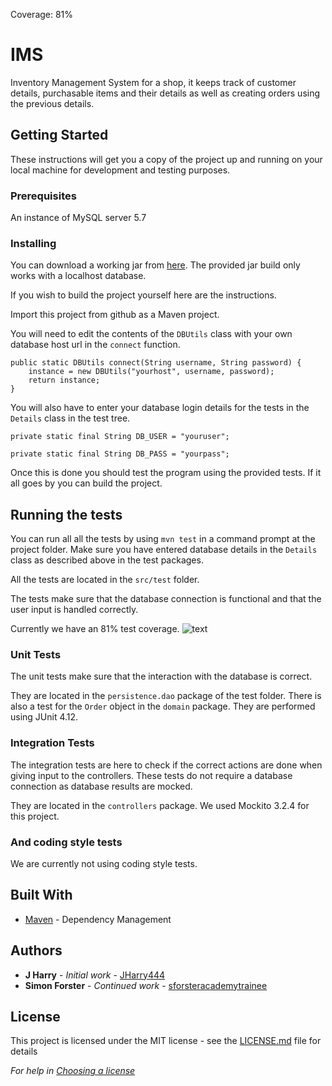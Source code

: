 Coverage: 81%
# IMS

Inventory Management System for a shop, it keeps track of customer details, purchasable items and their details as well as creating orders using the previous details.

## Getting Started

These instructions will get you a copy of the project up and running on your local machine for development and testing purposes.

### Prerequisites

An instance of MySQL server 5.7

### Installing

You can download a working jar from [here](https://github.com/sforsteracademytrainee/IMS/raw/developer/documentation/ims-1.0.0-with-dependencies.jar).
The provided jar build only works with a localhost database.

If you wish to build the project yourself here are the instructions.

Import this project from github as a Maven project.

You will need to edit the contents of the `DBUtils` class with your own database host url in the `connect` function.

```
public static DBUtils connect(String username, String password) {
	instance = new DBUtils("yourhost", username, password);
	return instance;
}
```

You will also have to enter your database login details for the tests in the `Details` class in the test tree.


```
private static final String DB_USER = "youruser";

private static final String DB_PASS = "yourpass";
```

Once this is done you should test the program using the provided tests. If it all goes by you can build the project.

## Running the tests

You can run all all the tests by using `mvn test` in a command prompt at the project folder. Make sure you have entered database details in the `Details` class as described above in the test packages.

All the tests are located in the `src/test` folder.

The tests make sure that the database connection is functional and that the user input is handled correctly.

Currently we have an 81% test coverage.
![text](https://i.imgur.com/O9waSOw.png)

### Unit Tests 

The unit tests make sure that the interaction with the database is correct.

They are located in the `persistence.dao` package of the test folder. There is also a test for the `Order` object in the `domain` package. They are performed using JUnit 4.12.

### Integration Tests 

The integration tests are here to check if the correct actions are done when giving input to the controllers. These tests do not require a database connection as database results are mocked.

They are located in the `controllers` package. We used Mockito 3.2.4 for this project.

### And coding style tests

We are currently not using coding style tests.

## Built With

* [Maven](https://maven.apache.org/) - Dependency Management


## Authors

* **J Harry** - *Initial work* - [JHarry444](https://github.com/JHarry444)
* **Simon Forster** - *Continued work* - [sforsteracademytrainee](https://github.com/sforsteracademytrainee)

## License

This project is licensed under the MIT license - see the [LICENSE.md](LICENSE.md) file for details 

*For help in [Choosing a license](https://choosealicense.com/)*

